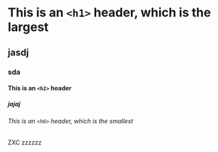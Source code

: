 # This is an `<h1>` header, which is the largest
## jasdj
### sda 
#### This is an `<h2>` header
##### jajaj
###### This is an `<h6>` header, which is the smallest
ZXC
zzzzzz
